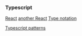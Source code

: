 
### Typescript 

[React](https://github.com/Lemoncode/react-by-sample) 
[another React](https://github.com/Lemoncode/react-typescript-samples)
[Type notation](http://2ality.com/2018/04/type-notation-typescript.html)

[Typescript patterns](https://github.com/torokmark/design_patterns_in_typescript)
